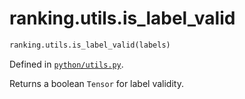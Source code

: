 <div itemscope itemtype="http://developers.google.com/ReferenceObject">
<meta itemprop="name" content="ranking.utils.is_label_valid" />
<meta itemprop="path" content="Stable" />
</div>

# ranking.utils.is_label_valid

``` python
ranking.utils.is_label_valid(labels)
```



Defined in [`python/utils.py`](https://github.com/tensorflow/ranking/tree/master/tensorflow_ranking/python/utils.py).

<!-- Placeholder for "Used in" -->

Returns a boolean `Tensor` for label validity.
